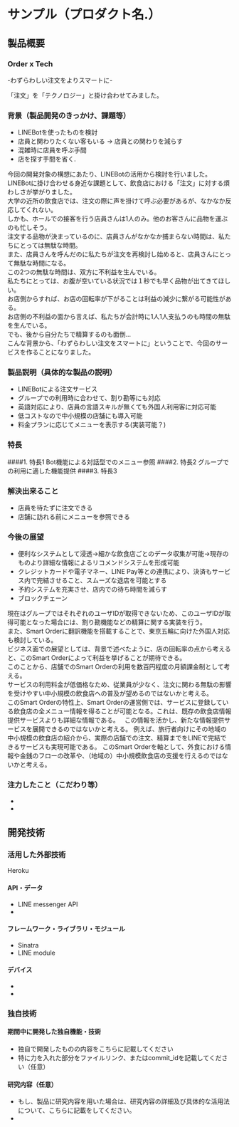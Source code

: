 # サンプル（プロダクト名.）
## 製品概要
### Order x Tech

-わずらわしい注文をよりスマートに-

「注文」を「テクノロジー」と掛け合わせてみました。

### 背景（製品開発のきっかけ、課題等）
* LINEBotを使ったものを検討
* 店員と関わりたくない客もいる → 店員との関わりを減らす
* 混雑時に店員を呼ぶ手間
* 店を探す手間を省く.

今回の開発対象の構想にあたり、LINEBotの活用から検討を行いました。  
LINEBotに掛け合わせる身近な課題として、飲食店における「注文」に対する煩わしさが挙がりました。  
大学の近所の飲食店では、注文の際に声を掛けて呼ぶ必要があるが、なかなか反応してくれない。  
しかも、ホールでの接客を行う店員さんは1人のみ。他のお客さんに品物を運ぶのも忙しそう。  
注文する品物が決まっているのに、店員さんがなかなか捕まらない時間は、私たちにとっては無駄な時間。  
また、店員さんを呼んだのに私たちが注文を再検討し始めると、店員さんにとって無駄な時間になる。  
この2つの無駄な時間は、双方に不利益を生んでいる。  
私たちにとっては、お腹が空いている状況では１秒でも早く品物が出てきてほしい。  
お店側からすれば、お店の回転率が下がることは利益の減少に繋がる可能性がある。  
お店側の不利益の面から言えば、私たちが会計時に1人1人支払うのも時間の無駄を生んでいる。  
でも、後から自分たちで精算するのも面倒…  
こんな背景から、「わずらわしい注文をスマートに」ということで、今回のサービスを作ることになりました。  

### 製品説明（具体的な製品の説明）
* LINEBotによる注文サービス
* グループでの利用時に合わせて、割り勘等にも対応
* 英語対応により、店員の言語スキルが無くても外国人利用客に対応可能
* 低コストなので中小規模の店舗にも導入可能
* 料金プランに応じてメニューを表示する(実装可能？)　　

### 特長

####1. 特長1
Bot機能による対話型でのメニュー参照
####2. 特長2
グループでの利用に適した機能提供
####3. 特長3

### 解決出来ること
* 店員を待たずに注文できる
* 店舗に訪れる前にメニューを参照できる　　

### 今後の展望
* 便利なシステムとして浸透→細かな飲食店ごとのデータ収集が可能→現存のものより詳細な情報によるリコメンドシステムを形成可能
* クレジットカードや電子マネー、LINE Pay等との連携により、決済もサービス内で完結させること、スムーズな退店を可能とする
* 予約システムを充実させ、店内での待ち時間を減らす
* ブロックチェーン  

現在はグループではそれぞれのユーザIDが取得できないため、このユーザIDが取得可能となった場合には、割り勘機能などの精算に関する実装を行う。  
また、Smart Orderに翻訳機能を搭載することで、東京五輪に向けた外国人対応も検討している。  
ビジネス面での展望としては、背景で述べたように、店の回転率の点から考えると、このSmart Orderによって利益を挙げることが期待できる。  
このことから、店舗でのSmart Orderの利用を数百円程度の月額課金制として考える。  
サービスの利用料金が低価格なため、従業員が少なく、注文に関わる無駄の影響を受けやすい中小規模の飲食店への普及が望めるのではないかと考える。  
このSmart Orderの特性上、Smart Orderの運営側では、サービスに登録している飲食店の全メニュー情報を得ることが可能となる。これは、既存の飲食店情報提供サービスよりも詳細な情報である。  
この情報を活かし、新たな情報提供サービスを展開できるのではないかと考える。
例えば、旅行者向けにその地域の中小規模の飲食店の紹介から、実際の店舗での注文、精算までをLINEで完結できるサービスも実現可能である。
このSmart Orderを軸として、外食における情報や金銭のフローの改革や、（地域の）中小規模飲食店の支援を行えるのではないかと考える。

### 注力したこと（こだわり等）
* 
* 

## 開発技術
### 活用した外部技術
Heroku
#### API・データ
* LINE messenger API
* 

#### フレームワーク・ライブラリ・モジュール
* Sinatra
* LINE module

#### デバイス
* 
* 

### 独自技術
#### 期間中に開発した独自機能・技術
* 独自で開発したものの内容をこちらに記載してください
* 特に力を入れた部分をファイルリンク、またはcommit_idを記載してください（任意）

#### 研究内容（任意）
* もし、製品に研究内容を用いた場合は、研究内容の詳細及び具体的な活用法について、こちらに記載をしてください。
* 
